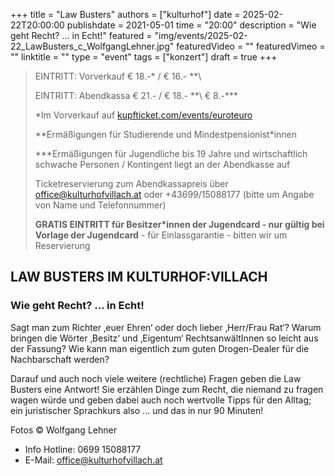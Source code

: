 +++
title = "Law Busters"
authors = ["kulturhof"]
date = 2025-02-22T20:00:00
publishdate = 2021-05-01
time = "20:00"
description = "Wie geht Recht? ... in Echt!"
featured = "img/events/2025-02-22_LawBusters_c_WolfgangLehner.jpg"
featuredVideo = ""
featuredVimeo = ""
linktitle = ""
type = "event"
tags = ["konzert"]
draft = true
+++

> EINTRITT: Vorverkauf € 18.-\* / € 16.- *\*\
> 
> EINTRITT: Abendkassa € 21.- / € 18.- *\*\ € 8.-\*\*\*
>
> \*Im Vorverkauf auf [kupfticket.com/events/euroteuro](https://kupfticket.com/events/euroteuro)
>
> \*\*Ermäßigungen für Studierende und Mindestpensionist\*innen
> 
> \*\*\*Ermäßigungen für Jugendliche bis 19 Jahre und wirtschaftlich schwache Personen / Kontingent liegt an der Abendkasse auf
>
> Ticketreservierung zum Abendkassapreis über office@kulturhofvillach.at oder +43699/15088177 (bitte um Angabe von Name und Telefonnummer) 
>
> **GRATIS EINTRITT für Besitzer\*innen der Jugendcard - nur gültig bei Vorlage der Jugendcard** - für Einlassgarantie - bitten wir um Reservierung

## LAW BUSTERS IM KULTURHOF:VILLACH
### Wie geht Recht? ... in Echt!

Sagt man zum Richter ‚euer Ehren‘ oder doch lieber ‚Herr/Frau Rat‘? Warum bringen die Wörter ‚Besitz‘ und ‚Eigentum‘ RechtsanwältInnen so leicht aus der Fassung? Wie kann man eigentlich zum guten Drogen-Dealer für die Nachbarschaft werden?

Darauf und auch noch viele weitere (rechtliche) Fragen geben die Law Busters eine Antwort! Sie erzählen Dinge zum Recht, die niemand zu fragen wagen würde und geben dabei auch noch wertvolle Tipps für den Alltag; ein juristischer Sprachkurs also ... und das in nur 90 Minuten!

Fotos © Wolfgang Lehner


- Info Hotline: 0699 15088177 
- E-Mail: office@kulturhofvillach.at
